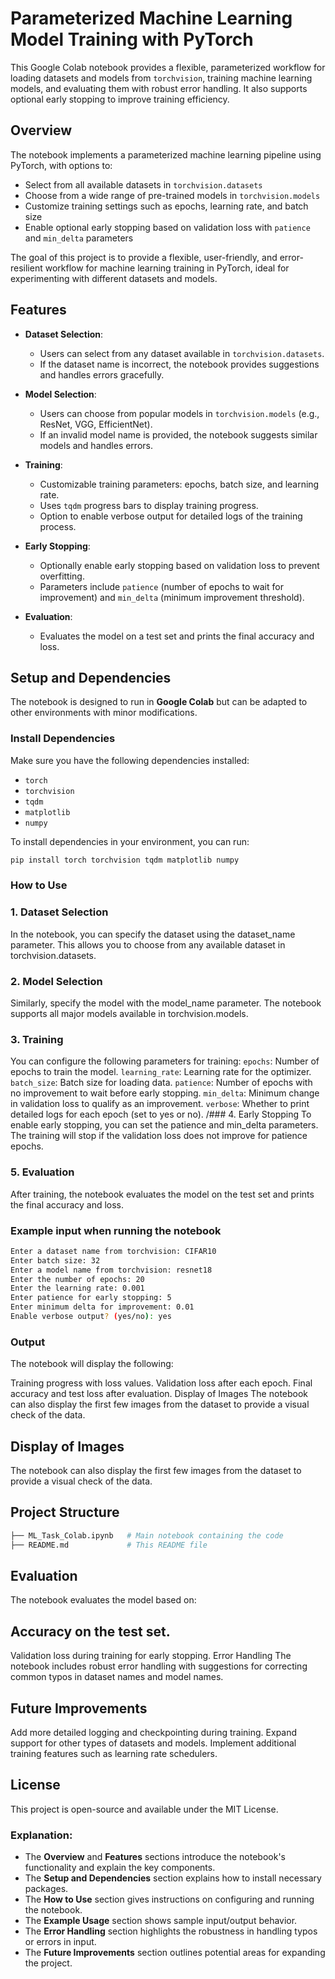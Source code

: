 
# Parameterized Machine Learning Model Training with PyTorch

This Google Colab notebook provides a flexible, parameterized workflow for loading datasets and models from `torchvision`, training machine learning models, and evaluating them with robust error handling. It also supports optional early stopping to improve training efficiency.

## Overview

The notebook implements a parameterized machine learning pipeline using PyTorch, with options to:
- Select from all available datasets in `torchvision.datasets`
- Choose from a wide range of pre-trained models in `torchvision.models`
- Customize training settings such as epochs, learning rate, and batch size
- Enable optional early stopping based on validation loss with `patience` and `min_delta` parameters

The goal of this project is to provide a flexible, user-friendly, and error-resilient workflow for machine learning training in PyTorch, ideal for experimenting with different datasets and models.

## Features

- **Dataset Selection**: 
    - Users can select from any dataset available in `torchvision.datasets`.
    - If the dataset name is incorrect, the notebook provides suggestions and handles errors gracefully.

- **Model Selection**: 
    - Users can choose from popular models in `torchvision.models` (e.g., ResNet, VGG, EfficientNet).
    - If an invalid model name is provided, the notebook suggests similar models and handles errors.

- **Training**:
    - Customizable training parameters: epochs, batch size, and learning rate.
    - Uses `tqdm` progress bars to display training progress.
    - Option to enable verbose output for detailed logs of the training process.
  
- **Early Stopping**: 
    - Optionally enable early stopping based on validation loss to prevent overfitting.
    - Parameters include `patience` (number of epochs to wait for improvement) and `min_delta` (minimum improvement threshold).

- **Evaluation**:
    - Evaluates the model on a test set and prints the final accuracy and loss.

## Setup and Dependencies

The notebook is designed to run in **Google Colab** but can be adapted to other environments with minor modifications.

### Install Dependencies
Make sure you have the following dependencies installed:
- `torch`
- `torchvision`
- `tqdm`
- `matplotlib`
- `numpy`

To install dependencies in your environment, you can run:
```bash
pip install torch torchvision tqdm matplotlib numpy
```
### How to Use
### 1. Dataset Selection
In the notebook, you can specify the dataset using the dataset_name parameter. This allows you to choose from any available dataset in torchvision.datasets.

### 2. Model Selection
Similarly, specify the model with the model_name parameter. The notebook supports all major models available in torchvision.models.

### 3. Training
You can configure the following parameters for training:
`epochs`: Number of epochs to train the model.
`learning_rate`: Learning rate for the optimizer.
`batch_size`: Batch size for loading data.
`patience`: Number of epochs with no improvement to wait before early stopping.
`min_delta`: Minimum change in validation loss to qualify as an improvement.
`verbose`: Whether to print detailed logs for each epoch (set to yes or no).
/### 4. Early Stopping
To enable early stopping, you can set the patience and min_delta parameters. The training will stop if the validation loss does not improve for patience epochs.

### 5. Evaluation
After training, the notebook evaluates the model on the test set and prints the final accuracy and loss.
### Example input when running the notebook
```bash
Enter a dataset name from torchvision: CIFAR10
Enter batch size: 32
Enter a model name from torchvision: resnet18
Enter the number of epochs: 20
Enter the learning rate: 0.001
Enter patience for early stopping: 5
Enter minimum delta for improvement: 0.01
Enable verbose output? (yes/no): yes
```
### Output
The notebook will display the following:

Training progress with loss values.
Validation loss after each epoch.
Final accuracy and test loss after evaluation.
Display of Images
The notebook can also display the first few images from the dataset to provide a visual check of the data.

## Display of Images
The notebook can also display the first few images from the dataset to provide a visual check of the data.

## Project Structure
```bash
├── ML_Task_Colab.ipynb   # Main notebook containing the code
├── README.md             # This README file

```
## Evaluation
The notebook evaluates the model based on:

## Accuracy on the test set.
Validation loss during training for early stopping.
Error Handling
The notebook includes robust error handling with suggestions for correcting common typos in dataset names and model names.

## Future Improvements
Add more detailed logging and checkpointing during training.
Expand support for other types of datasets and models.
Implement additional training features such as learning rate schedulers.
## License
This project is open-source and available under the MIT License.


### Explanation:
- The **Overview** and **Features** sections introduce the notebook's functionality and explain the key components.
- The **Setup and Dependencies** section explains how to install necessary packages.
- The **How to Use** section gives instructions on configuring and running the notebook.
- The **Example Usage** section shows sample input/output behavior.
- The **Error Handling** section highlights the robustness in handling typos or errors in input.
- The **Future Improvements** section outlines potential areas for expanding the project.

